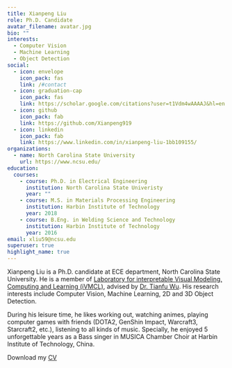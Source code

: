 ```yaml
---
title: Xianpeng Liu
role: Ph.D. Candidate
avatar_filename: avatar.jpg
bio: ""
interests:
  - Computer Vision
  - Machine Learning
  - Object Detection
social:
  - icon: envelope
    icon_pack: fas
    link: /#contact
  - icon: graduation-cap
    icon_pack: fas
    link: https://scholar.google.com/citations?user=t1Vdm4wAAAAJ&hl=en
  - icon: github
    icon_pack: fab
    link: https://github.com/Xianpeng919
  - icon: linkedin
    icon_pack: fab
    link: https://www.linkedin.com/in/xianpeng-liu-1bb109155/
organizations:
  - name: North Carolina State University
    url: https://www.ncsu.edu/
education:
  courses:
    - course: Ph.D. in Electrical Engineering
      institution: North Carolina State Univeristy
      year: ""
    - course: M.S. in Materials Processing Engineering
      institution: Harbin Institute of Technology
      year: 2018
    - course: B.Eng. in Welding Science and Technology
      institution: Harbin Institute of Technology
      year: 2016
email: xliu59@ncsu.edu
superuser: true
highlight_name: true
---
```

Xianpeng Liu is a Ph.D. candidate at ECE department, North Carolina State University. He is a member of [Laboratory for interpretable Visual Modeling, Computing and Learning (iVMCL)](https://research.ece.ncsu.edu/ivmcl/), advised by [Dr. Tianfu Wu](https://tfwu.github.io/). His research interests include Computer Vision, Machine Learning, 2D and 3D Object Detection.



During his leisure time, he likes working out, watching animes, playing computer games with friends (DOTA2, GenShin Impact, Warcraft3, Starcraft2, etc.), listening to all kinds of music. Specially, he enjoyed 5 unforgettable years as a Bass singer in MUSICA Chamber Choir at Harbin Institute of Technology, China.



Download my [CV](https://drive.google.com/file/d/1hbw-sHvsqr1NjHiN1X3tHUk9-C5CVYyu/view?usp=sharing)